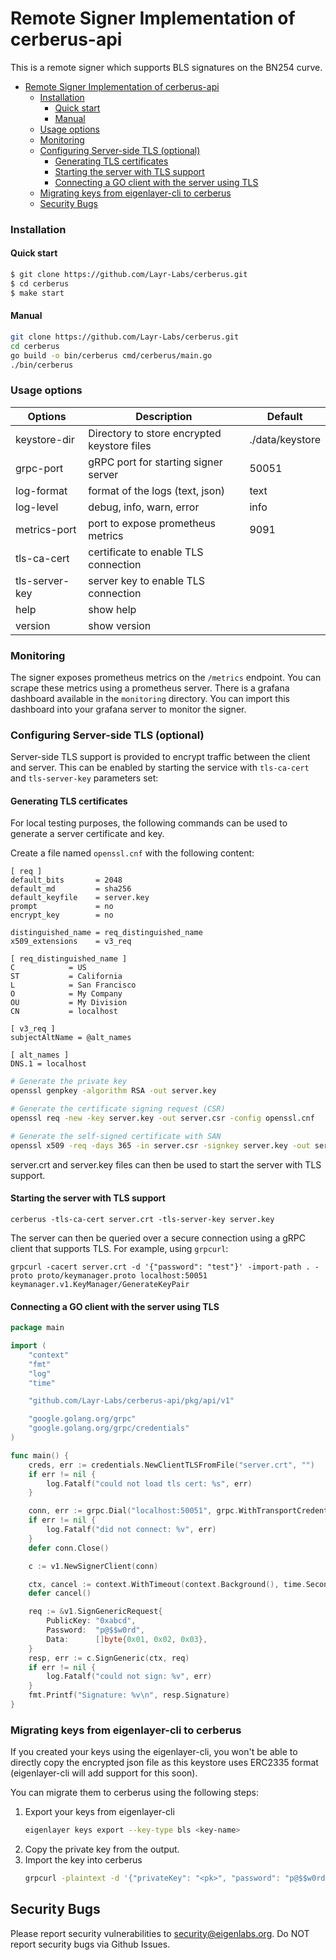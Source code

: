 # Remote Signer Implementation of cerberus-api
This is a remote signer which supports BLS signatures on the BN254 curve.

<!-- TOC -->
* [Remote Signer Implementation of cerberus-api](#remote-signer-implementation-of-cerberus-api)
    * [Installation](#installation)
      * [Quick start](#quick-start)
      * [Manual](#manual)
    * [Usage options](#usage-options)
    * [Monitoring](#monitoring)
    * [Configuring Server-side TLS (optional)](#configuring-server-side-tls-optional)
      * [Generating TLS certificates](#generating-tls-certificates)
      * [Starting the server with TLS support](#starting-the-server-with-tls-support)
      * [Connecting a GO client with the server using TLS](#connecting-a-go-client-with-the-server-using-tls)
    * [Migrating keys from eigenlayer-cli to cerberus](#migrating-keys-from-eigenlayer-cli-to-cerberus)
  * [Security Bugs](#security-bugs)
<!-- TOC -->

### Installation
#### Quick start
```bash
$ git clone https://github.com/Layr-Labs/cerberus.git
$ cd cerberus
$ make start
```

#### Manual
```bash
git clone https://github.com/Layr-Labs/cerberus.git
cd cerberus
go build -o bin/cerberus cmd/cerberus/main.go
./bin/cerberus 
```

### Usage options
| Options        | Description                                 | Default         |
|----------------|---------------------------------------------|-----------------|
| keystore-dir   | Directory to store encrypted keystore files | ./data/keystore |
| grpc-port      | gRPC port for starting signer server        | 50051           |
| log-format     | format of the logs (text, json)             | text            |
| log-level      | debug, info, warn, error                    | info            |
| metrics-port   | port to expose prometheus metrics           | 9091            |
| tls-ca-cert    | certificate to enable TLS connection        |                 |
| tls-server-key | server key to enable TLS connection         |                 |
| help           | show help                                   |                 |
| version        | show version                                |                 |


### Monitoring
The signer exposes prometheus metrics on the `/metrics` endpoint. You can scrape these metrics using a prometheus server.
There is a grafana dashboard available in the `monitoring` directory. You can import this dashboard into your grafana server to monitor the signer.

### Configuring Server-side TLS (optional)

Server-side TLS support is provided to encrypt traffic between the client and server. This can be enabled by starting the service with `tls-ca-cert` and `tls-server-key` parameters set:

#### Generating TLS certificates

For local testing purposes, the following commands can be used to generate a server certificate and key.

Create a file named `openssl.cnf` with the following content:

```
[ req ]
default_bits       = 2048
default_md         = sha256
default_keyfile    = server.key
prompt             = no
encrypt_key        = no

distinguished_name = req_distinguished_name
x509_extensions    = v3_req

[ req_distinguished_name ]
C            = US
ST           = California
L            = San Francisco
O            = My Company
OU           = My Division
CN           = localhost

[ v3_req ]
subjectAltName = @alt_names

[ alt_names ]
DNS.1 = localhost
```

```bash
# Generate the private key
openssl genpkey -algorithm RSA -out server.key

# Generate the certificate signing request (CSR)
openssl req -new -key server.key -out server.csr -config openssl.cnf

# Generate the self-signed certificate with SAN
openssl x509 -req -days 365 -in server.csr -signkey server.key -out server.crt -extensions v3_req -extfile openssl.cnf

```

server.crt and server.key files can then be used to start the server with TLS support.

#### Starting the server with TLS support

```
cerberus -tls-ca-cert server.crt -tls-server-key server.key
```

The server can then be queried over a secure connection using a gRPC client that supports TLS. For example, using `grpcurl`:

```
grpcurl -cacert server.crt -d '{"password": "test"}' -import-path . -proto proto/keymanager.proto localhost:50051 keymanager.v1.KeyManager/GenerateKeyPair
```

#### Connecting a GO client with the server using TLS

```go
package main

import (
    "context"
    "fmt"
    "log"
    "time"

    "github.com/Layr-Labs/cerberus-api/pkg/api/v1"

    "google.golang.org/grpc"
    "google.golang.org/grpc/credentials"
)

func main() {
    creds, err := credentials.NewClientTLSFromFile("server.crt", "")
    if err != nil {
        log.Fatalf("could not load tls cert: %s", err)
    }

    conn, err := grpc.Dial("localhost:50051", grpc.WithTransportCredentials(creds))
    if err != nil {
        log.Fatalf("did not connect: %v", err)
    }
    defer conn.Close()

    c := v1.NewSignerClient(conn)

    ctx, cancel := context.WithTimeout(context.Background(), time.Second)
    defer cancel()

    req := &v1.SignGenericRequest{
        PublicKey: "0xabcd",
        Password:  "p@$$w0rd",
        Data:      []byte{0x01, 0x02, 0x03},
    }
    resp, err := c.SignGeneric(ctx, req)
    if err != nil {
        log.Fatalf("could not sign: %v", err)
    }
    fmt.Printf("Signature: %v\n", resp.Signature)
}
```

### Migrating keys from eigenlayer-cli to cerberus
If you created your keys using the eigenlayer-cli,
you won't be able to directly copy the encrypted json file as this keystore uses ERC2335 format (eigenlayer-cli will add support for this soon).

You can migrate them to cerberus using the following steps:
1. Export your keys from eigenlayer-cli
    ```bash
    eigenlayer keys export --key-type bls <key-name>
    ```
2. Copy the private key from the output.
3. Import the key into cerberus
    ```bash
    grpcurl -plaintext -d '{"privateKey": "<pk>", "password": "p@$$w0rd"}' <ip>:<port> keymanager.v1.KeyManager/ImportKey
    ```

## Security Bugs
Please report security vulnerabilities to security@eigenlabs.org. Do NOT report security bugs via Github Issues.

